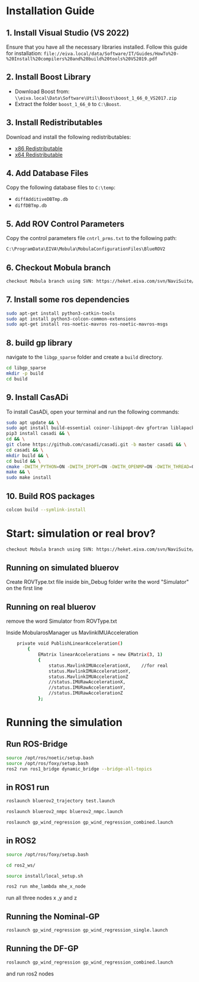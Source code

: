 
# Installation Guide

## 1. Install Visual Studio (VS 2022)
Ensure that you have all the necessary libraries installed.
Follow this guide for installation:
`file://eiva.local/data/Software/IT/Guides/HowTo%20-%20Install%20compilers%20and%20build%20tools%20VS2019.pdf`

## 2. Install Boost Library
- Download Boost from: `\\eiva.local\Data\Software\Util\Boost\boost_1_66_0_VS2017.zip`
- Extract the folder `boost_1_66_0` to `C:\Boost`.

## 3. Install Redistributables
Download and install the following redistributables:
- [x86 Redistributable](https://download.microsoft.com/download/1/6/5/165255E7-1014-4D0A-B094-B6A430A6BFFC/vcredist_x86.exe)
- [x64 Redistributable](https://download.microsoft.com/download/1/6/5/165255E7-1014-4D0A-B094-B6A430A6BFFC/vcredist_x64.exe)

## 4. Add Database Files
Copy the following database files to `C:\temp`:
- `diffAdditiveDBTmp.db`
- `diffDBTmp.db`

## 5. Add ROV Control Parameters
Copy the control parameters file `cntrl_prms.txt` to the following path:
```bash
C:\ProgramData\EIVA\Mobula\MobulaConfigurationFiles\BlueROV2
```

## 6. Checkout Mobula branch

```bash
checkout Mobula branch using SVN: https://heket.eiva.com/svn/NaviSuite/features/Mobula/Mobula_External_Controller_AHA/
```


## 7. Install some ros dependencies

```bash
sudo apt-get install python3-catkin-tools
sudo apt install python3-colcon-common-extensions
sudo apt-get install ros-noetic-mavros ros-noetic-mavros-msgs
```


## 8. build gp library
navigate to the `libgp_sparse` folder and create a `build` directory.

```bash
cd libgp_sparse
mkdir -p build
cd build
```



## 9. Install CasADi

To install CasADi, open your terminal and run the following commands:

```bash
sudo apt update && \
sudo apt install build-essential coinor-libipopt-dev gfortran liblapack-dev pkg-config --install-recommends swig && \
pip3 install casadi && \
cd && \
git clone https://github.com/casadi/casadi.git -b master casadi && \
cd casadi && \
mkdir build && \
cd build && \
cmake -DWITH_PYTHON=ON -DWITH_IPOPT=ON -DWITH_OPENMP=ON -DWITH_THREAD=ON .. && \
make && \
sudo make install
```


## 10. Build ROS packages


```bash
colcon build --symlink-install
```





# Start: simulation or real brov?
```bash
checkout Mobula branch using SVN: https://heket.eiva.com/svn/NaviSuite/features/Mobula/Mobula_External_Controller_AHA/
```
 ## Running on simulated bluerov

  Create ROVType.txt file inside bin_Debug folder
  write the word "Simulator" on the first line

 ## Running on real bluerov

  remove the word Simulator from  ROVType.txt
 
 Inside MobularosManager us MavlinkIMUAcceleration
```bash
 	private void PublishLinearAcceleration()
		{
			EMatrix linearAccelerations = new EMatrix(3, 1)
			{
				status.MavlinkIMUAccelerationX,    //for real
				status.MavlinkIMUAccelerationY,    
				status.MavlinkIMUAccelerationZ     
				//status.IMURawAccelerationX,       
				//status.IMURawAccelerationY,
				//status.IMURawAccelerationZ
			};
```










# Running the simulation
## Run ROS-Bridge
```bash
source /opt/ros/noetic/setup.bash
source /opt/ros/foxy/setup.bash
ros2 run ros1_bridge dynamic_bridge --bridge-all-topics
```

## in ROS1 run 
```bash
roslaunch bluerov2_trajectory test.launch 
```

```bash
roslaunch bluerov2_nmpc bluerov2_nmpc.launch 
```

```bash
roslaunch gp_wind_regression gp_wind_regression_combined.launch
```

## in ROS2

```bash
source /opt/ros/foxy/setup.bash
```

```bash
cd ros2_ws/
```

```bash
source install/local_setup.sh
```


```bash
ros2 run mhe_lambda mhe_x_node 
```
run all three nodes x ,y and z
## Running the Nominal-GP
```bash
roslaunch gp_wind_regression gp_wind_regression_single.launch
```


## Running the DF-GP

```bash
roslaunch gp_wind_regression gp_wind_regression_combined.launch
```

and run ros2 nodes


